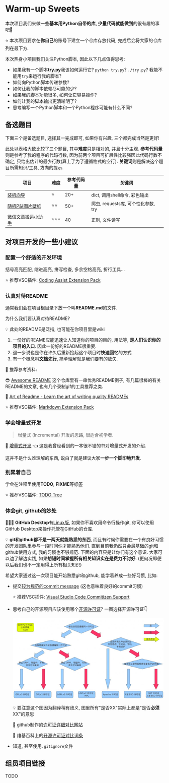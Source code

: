 # Warm-up Sweets

本次项目我们来做一些**基本用Python自带的库, 少量代码就能做到**的很有趣的事吧🎉

⭐️ 本次项目要求在**你自己**的账号下建立一个仓库存放代码, 完成后会将大家的仓库列在最下方.

本次热身小项目我们关注Python脚本, 因此以下几点值得思考:

- 如果我有一个脚本**try.py**我该如何运行它? `python try.py`? `./try.py`? 我能不能用`try`来运行我的脚本?
- 如何向Python脚本传递参数?
- 如何让我的脚本依赖尽可能的少?
- 如果我的脚本功能很多, 如何让它容易操作?
- 如何让我的脚本输出更清晰明了?
- 思考编写一个Python脚本和一个Python程序可能有什么不同?

## 备选题目

下面三个是备选题目, 选择其一完成即可, 如果你有兴趣, 三个都完成当然是更好!

此处以表格大致比较了三个题目, 其中**难度**只是相对的, 并且十分主观. **参考代码量**则是参考了我的程序的代码行数, 因为前两个项目可扩展性比较强因此代码行数不确定, 只给出估计的最少行数(算上了为了遵循格式的空行). **关键词**则是解决这个题目所需知识/工具, 方向的提示.

| 项目                                         | 难度               | 参考代码量 | 关键词                              |
| -------------------------------------------- | ------------------ | ---------- | ----------------------------------- |
| [装机向导](setup-wizard/README.md/README.md) | :star:             | 20+        | dict, 调用shell命令, 彩色输出       |
| [随机P站图片壁纸](pixiv-wallpaper/README.md) | :star::star:       | 50+        | 爬虫, requests库, 可个性化参数, try |
| [微信文章搬运小助手](wxcopyer/README.md)     | :star::star::star: | 40         | 正则, 文件读写                      |

## 对项目开发的一些小建议

### 配置一个舒适的开发环境

括号高亮匹配, 缩进高亮, 拼写检查, 多余空格高亮, 折行工具...

⭐️ 推荐VSC插件: [Coding Assist Extension Pack](https://marketplace.visualstudio.com/items?itemName=LeoJhonSong.coding-assist-extension-pack)

### 认真对待README

通常我们会在项目根目录下放一个叫**README.md**的文件.

为什么我们要认真对待README?

💡 此处的README是泛指, 也可能在你项目里是wiki

1. 一份好的REAME应能迅速让人知道你的项目的目的, 用法等, **是人们认识你的项目的入口**. 因此一份好的README很重要.
2. 退一步说也是你在许久后重新捡起这个项目时**快速回忆**的方式
3. 有一个概念叫[**文档先行**](http://tom.preston-werner.com/2010/08/23/readme-driven-development.html), 简单理解就是我们要有的放矢.

🔗 推荐参考资料:

😎 [Awesome README](https://github.com/matiassingers/awesome-readme) 这个仓库里有一串优秀README例子, 有几篇很棒的有关README的文章, 也有几个录制gif的工具推荐之类.

📑 [Art of Readme - Learn the art of writing quality READMEs](https://github.com/noffle/art-of-readme#readme)

⭐️ 推荐VSC插件: [Markdown Extension Pack](https://marketplace.visualstudio.com/items?itemName=LeoJhonSong.markdown-extension-pack)

### 学会增量式开发

> 增量式 (Incremental) 开发的思路, 很适合初学者.

📑 [增量式开发](https://akaedu.github.io/book/ch05s02.html) 👈 这是我曾经看到的一本很不错的书对增量式开发的介绍.

这并不是什么难理解的东西, 说白了就是建议大家**一步一个脚印地开发**.

### 别累着自己

学会在注释里使用**TODO**, **FIXME**等标签

⭐️ 推荐VSC插件: [TODO Tree](https://marketplace.visualstudio.com/items?itemName=Gruntfuggly.todo-tree)

### 体会git, github的妙处

🌟🌟🌟 **GitHub Desktop**有[Linux版](https://github.com/shiftkey/desktop), 如果你不喜欢用命令行操作git, 你可以使用GitHub Desktop来操作托管在GitHub的仓库.

💡 **git和github都不是一两天就能熟悉的东西**, 而且有时候你需要在一个有良好习惯的开发团队里参与一段时间你才能熟悉他们. 直到目前我仍然只会最基础的git和github使用方式, 我的习惯也不够规范. 下面的内容只是让你们有这个意识. 大家可以边了解边实践, 如果**想短时间掌握所有相关知识实在是费力不讨好**. (更何况即便以后我们也不一定用得上所有相关知识)

希望大家通过这一次项目能开始熟悉git和github, 能学着养成一些好习惯, 比如:

- 提交[较为规范的commit message](http://www.ruanyifeng.com/blog/2016/01/commit_message_change_log.html) (这也意味着良好的commit习惯)

  ⭐️ 推荐VSC插件: [Visual Studio Code Commitizen Support](https://marketplace.visualstudio.com/items?itemName=KnisterPeter.vscode-commitizen)

- 思考自己的开源项目应该使用哪个[开源许可证](https://opensource.org/licenses/)? 一图选择开源许可证:point_down:

  ![5321_1304429916T0S0.png](licenses.png)

  💡 要注意这个图因为翻译稍有歧义, 图里所有"是否XX"实际上都是"是否**必须**XX"的意思

  🔗 github制作的[许可证详细对比网站](https://choosealicense.com/licenses/)

  🔗 维基百科上的[开源许可证对比词条](https://en.wikipedia.org/wiki/Comparison_of_free_and_open-source_software_licenses)

- 知道, 甚至使用`.gitignore`文件

## 组员项目链接

TODO


